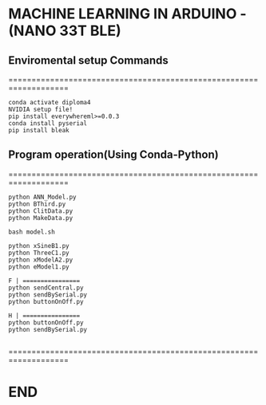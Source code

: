 # MACHINE LEARNING IN ARDUINO - (NANO 33T BLE)

## Enviromental setup Commands
===================================================================
```
conda activate diploma4
NVIDIA setup file!
pip install everywhereml>=0.0.3
conda install pyserial
pip install bleak
```

## Program operation(Using Conda-Python)
===================================================================
```
python ANN_Model.py
python BThird.py
python ClitData.py
python MakeData.py

bash model.sh

python xSineB1.py
python ThreeC1.py
python xModelA2.py
python eModel1.py

F | ================
python sendCentral.py
python sendBySerial.py
python buttonOnOff.py

H | ================
python buttonOnOff.py
python sendBySerial.py


```
===================================================================

# END
